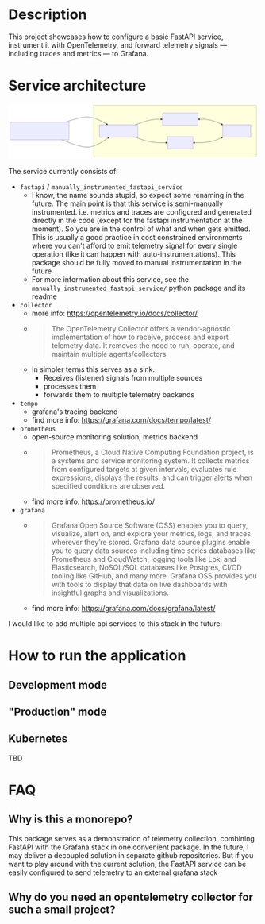 # Description

This project showcases how to configure a basic FastAPI service, instrument it with OpenTelemetry, and forward telemetry signals — including traces and metrics — to Grafana.


# Service architecture

![Architecture Diagram](documentation_assets/service_architecture.mmd.svg)

The service currently consists of:
- `fastapi` / `manually_instrumented_fastapi_service`
  - I know, the name sounds stupid, so expect some renaming in the future. The main point is that this service is semi-manually instrumented. i.e. metrics and traces are configured and generated directly in the code (except for the fastapi instrumentation at the moment). So you are in the control of what and when gets emitted. This is usually a good practice in cost constrained environments where you can't afford to emit telemetry signal for every single operation (like it can happen with auto-instrumentations). This package should be fully moved to manual instrumentation in the future
  - For more information about this service, see the `manually_instrumented_fastapi_service/` python package and its readme
- `collector`
  - more info: https://opentelemetry.io/docs/collector/
  - > The OpenTelemetry Collector offers a vendor-agnostic implementation of how to receive, process and export telemetry data. It removes the need to run, operate, and maintain multiple agents/collectors.
  - In simpler terms this serves as a sink. 
    - Receives (listener) signals from multiple sources
    - processes them
    - forwards them to multiple telemetry backends
- `tempo`
  - grafana's tracing backend
  - find more info: https://grafana.com/docs/tempo/latest/
- `prometheus`
  - open-source monitoring solution, metrics backend
  - > Prometheus, a Cloud Native Computing Foundation⁠ project, is a systems and service monitoring system. It collects metrics from configured targets at given intervals, evaluates rule expressions, displays the results, and can trigger alerts when specified conditions are observed.
  - find more info: https://prometheus.io/
- `grafana`
  - > Grafana Open Source Software (OSS) enables you to query, visualize, alert on, and explore your metrics, logs, and traces wherever they’re stored. Grafana data source plugins enable you to query data sources including time series databases like Prometheus and CloudWatch, logging tools like Loki and Elasticsearch, NoSQL/SQL databases like Postgres, CI/CD tooling like GitHub, and many more. Grafana OSS provides you with tools to display that data on live dashboards with insightful graphs and visualizations.
  - find more info: https://grafana.com/docs/grafana/latest/

I would like to add multiple api services to this stack in the future:


# How to run the application

## Development mode

## "Production" mode

## Kubernetes
TBD

# FAQ

## Why is this a monorepo?
This package serves as a demonstration of telemetry collection, combining FastAPI with the Grafana stack in one convenient package.
In the future, I may deliver a decoupled solution in separate github repositories. 
But if you want to play around with the current solution, the FastAPI service can be easily configured to send telemetry to an external grafana stack

## Why do you need an opentelemetry collector for such a small project?
